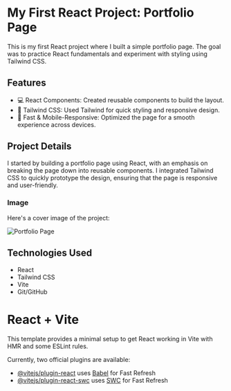 # My First React Project: Portfolio Page

This is my first React project where I built a simple portfolio page. The goal was to practice React fundamentals and experiment with styling using Tailwind CSS.

## Features

- 💻 React Components: Created reusable components to build the layout.
- 🎨 Tailwind CSS: Used Tailwind for quick styling and responsive design.
- 🚀 Fast & Mobile-Responsive: Optimized the page for a smooth experience across devices.

## Project Details

I started by building a portfolio page using React, with an emphasis on breaking the page down into reusable components. I integrated Tailwind CSS to quickly prototype the design, ensuring that the page is responsive and user-friendly.

### Image

Here's a cover image of the project:

![Portfolio Page](portfolio%20page/src/assets/readme_cover.jpg)

## Technologies Used

- React
- Tailwind CSS
- Vite
- Git/GitHub

# React + Vite

This template provides a minimal setup to get React working in Vite with HMR and some ESLint rules.

Currently, two official plugins are available:

- [@vitejs/plugin-react](https://github.com/vitejs/vite-plugin-react/blob/main/packages/plugin-react/README.md) uses [Babel](https://babeljs.io/) for Fast Refresh
- [@vitejs/plugin-react-swc](https://github.com/vitejs/vite-plugin-react-swc) uses [SWC](https://swc.rs/) for Fast Refresh
